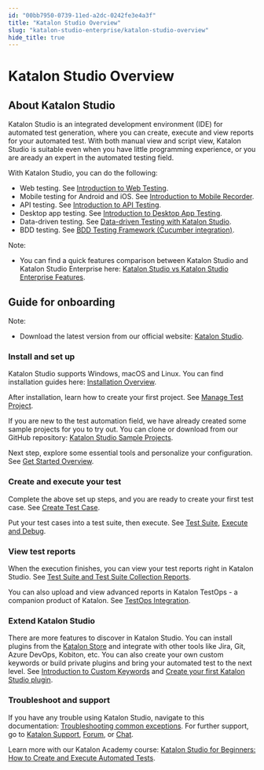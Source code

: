 ```yaml
---
id: "00bb7950-0739-11ed-a2dc-0242fe3e4a3f"
title: "Katalon Studio Overview"
slug: "katalon-studio-enterprise/katalon-studio-overview"
hide_title: true
---
```

    

# <a id="id_katalon-studio-overview" class="anchor_top_offset"/><a id="ariaid-title1" class="anchor_top_offset"/>Katalon Studio Overview

    
    
  

## <a id="id_1" class="anchor_top_offset"/>About Katalon Studio

<p xmlns="http://www.w3.org/1999/xhtml" className="p">Katalon Studio is an integrated development environment (IDE) for automated test generation, where you can create, execute and view reports for your automated test. With both manual view and script view, Katalon Studio is suitable even when you have little programming experience, or you are aready an expert in the automated testing field.</p> 
<p xmlns="http://www.w3.org/1999/xhtml" className="p">With Katalon Studio, you can do the following:</p> 
<ul xmlns="http://www.w3.org/1999/xhtml" className="ul"><li className="li">Web testing. See <a className="xref" href="/docs/katalon-studio-enterprise/test-design/web-test-design/introduction-to-web-testing">Introduction to Web Testing</a>.</li><li className="li">Mobile testing for Android and iOS. See <a className="xref" href="/docs/katalon-studio-enterprise/test-design/mobile-test-design/mobile-record-and-spy-utilities/introduction-to-mobile-recorder-in-katalon-studio">Introduction to Mobile Recorder</a>.</li><li className="li">API testing. See <a className="xref" href="/docs/katalon-studio-enterprise/test-design/web-services-test-design/introduction-to-api-testing">Introduction to API Testing</a>.</li><li className="li">Desktop app testing. See <a className="xref" href="/docs/katalon-studio-enterprise/test-design/windows-desktop-apps-test-design/introduction-to-desktop-app-testing">Introduction to Desktop App Testing</a>.</li><li className="li">Data-driven testing. See <a className="xref" href="/docs/katalon-studio-enterprise/test-execution/data-driven-testing/data-driven-testing-with-katalon-studio">Data-driven Testing with Katalon Studio</a>.</li><li className="li">BDD testing. See <a className="xref" href="/docs/katalon-studio-enterprise/test-design/bdd-testing-framework-cucumber-integration/bdd-testing-framework-cucumber-integration-in-katalon-studio">BDD Testing Framework (Cucumber integration)</a>.</li></ul> 
<div xmlns="http://www.w3.org/1999/xhtml" className="note note note_note"><span className="note__title">Note:</span> 
  <ul className="ul"><li className="li">You can find a quick features comparison between Katalon Studio and Katalon Studio Enterprise here: <a className="xref" href="/docs/products-and-licenses/katalon-studio-enterprise-and-runtime-engine-licenses/katalon-studio-vs-katalon-studio-enterprise-features">Katalon Studio vs Katalon Studio Enterprise Features</a>.</li></ul>
</div>

## <a id="id_2" class="anchor_top_offset"/>Guide for onboarding

<div xmlns="http://www.w3.org/1999/xhtml" className="note note note_note"><span className="note__title">Note:</span> 
  <ul className="ul"><li className="li">Download the latest version from our official website: <a className="xref j-external-link" href="https://www.katalon.com/download/" target="_blank">Katalon Studio</a>.</li></ul>
</div>
      

### <a id="id_3" class="anchor_top_offset"/>Install and set up

      
        
<p xmlns="http://www.w3.org/1999/xhtml" className="p">Katalon Studio supports Windows, macOS and Linux. You can find   installation guides here: <a className="xref" href="/docs/katalon-studio-enterprise/set-up-katalon-studio/installation/installation-overview">Installation     Overview</a>.</p> 
        
<p xmlns="http://www.w3.org/1999/xhtml" className="p">After installation, learn how to create your first project. See   <a className="xref" href="/docs/katalon-studio-enterprise/create-tests-and-projects/manage-projects/manage-test-project">Manage     Test Project</a>.</p> 
        
<p xmlns="http://www.w3.org/1999/xhtml" className="p">If you are new to the test automation field, we have already   created some sample projects for you to try out. You can clone or   download from our GitHub repository: <a className="xref j-external-link" href="https://github.com/katalon-studio-samples" target="_blank">Katalon Studio     Sample Projects</a>.</p> 
        
<p xmlns="http://www.w3.org/1999/xhtml" className="p">Next step, explore some essential tools and personalize your   configuration. See <a className="xref" href="/docs/katalon-studio-enterprise/get-started/get-started-overview">Get     Started Overview</a>.</p> 
      
    
      

### <a id="id_4" class="anchor_top_offset"/>Create and execute your test

      
        
<p xmlns="http://www.w3.org/1999/xhtml" className="p">Complete the above set up steps, and you are ready to create   your first test case. See <a className="xref" href="/docs/katalon-studio-enterprise/create-tests-and-projects/manage-projects/create-test-case/create-test-case-overview">Create     Test Case</a>.</p> 
        
<p xmlns="http://www.w3.org/1999/xhtml" className="p">Put your test cases into a test suite, then execute. See <a className="xref" href="/docs/katalon-studio-enterprise/test-execution/test-suite/manage-test-cases-in-test-suites">Test     Suite</a>, <a className="xref" href="/docs/katalon-studio-enterprise/test-execution/execute-and-debug-a-test-case">Execute     and Debug</a>.</p> 
      
    
      

### <a id="id_5" class="anchor_top_offset"/>View test reports

      
        
<p xmlns="http://www.w3.org/1999/xhtml" className="p">When the execution finishes, you can view your test reports   right in Katalon Studio. See <a className="xref" href="/docs/katalon-studio-enterprise/test-results-analysis/test-suite-and-test-suite-collection-reports">Test     Suite and Test Suite Collection Reports</a>.</p> 
        
<p xmlns="http://www.w3.org/1999/xhtml" className="p">You can also upload and view advanced reports in Katalon TestOps   - a companion product of Katalon. See <a className="xref" href="/docs/katalon-studio-enterprise/integration/testops-integration/integrate-katalon-testops-with-katalon-studio">TestOps     Integration</a>.</p> 
      
    
      

### <a id="id_6" class="anchor_top_offset"/>Extend Katalon Studio

      
        
<p xmlns="http://www.w3.org/1999/xhtml" className="p">There are more features to discover in Katalon Studio. You can   install plugins from the <a className="xref j-external-link" href="https://store.katalon.com/" target="_blank">Katalon Store</a> and integrate   with other tools like Jira, Git, Azure DevOps, Kobiton, etc. You   can also create your own custom keywords or build private plugins   and bring your automated test to the next level. See <a className="xref" href="/docs/katalon-studio-enterprise/extend-katalon-studio/custom-keywords/introduction-to-custom-keywords">Introduction     to Custom Keywords</a> and <a className="xref" href="/docs/katalon-studio-enterprise/extend-katalon-studio/katalon-studio-plugins/create-your-first-katalon-studio-plugin">Create     your first Katalon Studio plugin</a>.</p> 
      
    

### <a id="id_7" class="anchor_top_offset"/>Troubleshoot and support

<p xmlns="http://www.w3.org/1999/xhtml" className="p">If you have any trouble using Katalon Studio, navigate to this   documentation: <a className="xref" href="/docs/katalon-studio-enterprise/error-management/troubleshooting/troubleshoot-common-exceptions">Troubleshooting     common exceptions</a>. For further support, go to <a className="xref j-external-link" href="https://support.katalon.com/hc/en-us" target="_blank">Katalon Support</a>, <a className="xref j-external-link" href="https://forum.katalon.com/" target="_blank">Forum</a>, or <a className="xref j-external-link" href="https://gitter.im/katalon-studio/Lobby" target="_blank">Chat</a>.</p> 
          
<p xmlns="http://www.w3.org/1999/xhtml" className="p">Learn more with our Katalon Academy course: <a className="xref j-external-link" href="https://academy.katalon.com/courses/create-execute-automated-tests/?utm_source=kat_docs&utm_medium=ks_overview" target="_blank">Katalon     Studio for Beginners: How to Create and Execute Automated     Tests</a>.</p> 
        

